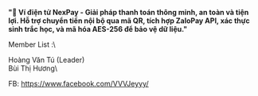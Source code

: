 **"📱 Ví điện tử NexPay - Giải pháp thanh toán thông minh, an toàn và tiện lợi. Hỗ trợ chuyển tiền nội bộ qua mã QR, tích hợp ZaloPay API, xác thực sinh trắc học, và mã hóa AES-256 để bảo vệ dữ liệu."**

Member List :\

Hoàng Văn Tú (Leader)\
Bùi Thị Hương\


 FB: https://www.facebook.com/VVVJeyyy/
